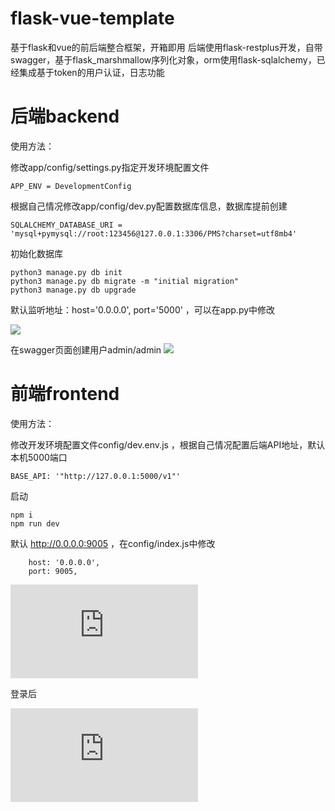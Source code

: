 # flask-vue-template
基于flask和vue的前后端整合框架，开箱即用
后端使用flask-restplus开发，自带swagger，基于flask_marshmallow序列化对象，orm使用flask-sqlalchemy，已经集成基于token的用户认证，日志功能

# 后端backend

使用方法：

修改app/config/settings.py指定开发环境配置文件
```
APP_ENV = DevelopmentConfig
```

根据自己情况修改app/config/dev.py配置数据库信息，数据库提前创建
```
SQLALCHEMY_DATABASE_URI = 'mysql+pymysql://root:123456@127.0.0.1:3306/PMS?charset=utf8mb4'
```

初始化数据库
```
python3 manage.py db init
python3 manage.py db migrate -m "initial migration"
python3 manage.py db upgrade
```

默认监听地址：host='0.0.0.0', port='5000' ，可以在app.py中修改

![](https://github.com/fish2018/flask-vue-template/blob/master/img/backend.jpg)

在swagger页面创建用户admin/admin
![](https://github.com/fish2018/flask-vue-template/blob/master/img/backend2.jpg)

# 前端frontend

使用方法：

修改开发环境配置文件config/dev.env.js ，根据自己情况配置后端API地址，默认本机5000端口
```
BASE_API: '"http://127.0.0.1:5000/v1"'
```

启动
```
npm i
npm run dev
```

默认 http://0.0.0.0:9005 ，在config/index.js中修改
```
    host: '0.0.0.0',
    port: 9005,
```

![](https://github.com/fish2018/flask-vue-template/blob/master/img/frontend.img)

登录后

![](https://github.com/fish2018/flask-vue-template/blob/master/img/frontend2.img)
